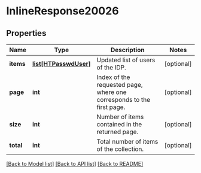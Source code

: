 # InlineResponse20026

## Properties
Name | Type | Description | Notes
------------ | ------------- | ------------- | -------------
**items** | [**list[HTPasswdUser]**](HTPasswdUser.md) | Updated list of users of the IDP. | [optional] 
**page** | **int** | Index of the requested page, where one corresponds to the first page. | [optional] 
**size** | **int** | Number of items contained in the returned page. | [optional] 
**total** | **int** | Total number of items of the collection. | [optional] 

[[Back to Model list]](../README.md#documentation-for-models) [[Back to API list]](../README.md#documentation-for-api-endpoints) [[Back to README]](../README.md)


